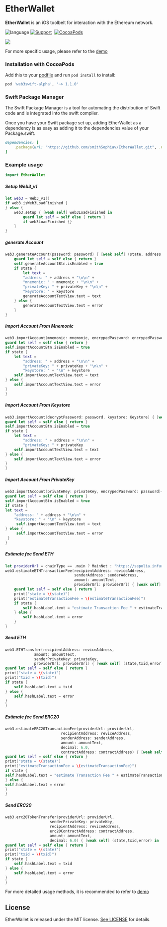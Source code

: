 # EtherWallet
**EtherWallet** is an iOS toolbelt for interaction with the Ethereum network.

![language](https://img.shields.io/badge/Language-Swift-green)
[![Support](https://img.shields.io/badge/support-iOS%209%2B%20-FB7DEC.svg?style=flat)](https://www.apple.com/nl/ios/)&nbsp;
[![CocoaPods](https://img.shields.io/badge/support-SwiftPackageManagr-green)](https://www.swift.org/getting-started/#using-the-package-manager)

![](Resource/Demo01.png)

For more specific usage, please refer to the [demo](https://github.com/smithSophiav/EtherWallet/tree/main/Demo)

### Installation with CocoaPods
Add this to your [podfile](https://guides.cocoapods.org/using/getting-started.html) and run `pod install` to install:

```ruby
pod 'web3swift-alpha', '~> 1.1.0'
```
### Swift Package Manager
The Swift Package Manager  is a tool for automating the distribution of Swift code and is integrated into the swift compiler.

Once you have your Swift package set up, adding EtherWallet as a dependency is as easy as adding it to the dependencies value of your Package.swift.
```ruby
dependencies: [
    .package(url: "https://github.com/smithSophiav/EtherWallet.git", .upToNextMajor(from: "1.1.0"))
]
```
### Example usage

```swift
import EtherWallet
```

##### Setup Web3_v1
```swift
let web3 = Web3_v1()
if web3.isWeb3LoadFinished {
} else {
    web3.setup { [weak self] web3LoadFinished in
        guard let self = self else { return }
        if web3LoadFinished {}
    }
}
```

##### generate Account
```swift
web3.generateAccount(password: password) { [weak self] (state, address,mnemonic,privateKey, keystore,error) in
    guard let self = self else { return }
    self.generateAccountBtn.isEnabled = true
    if state {
        let text =
        "address: " + address + "\n\n" +
        "mnemonic: " + mnemonic + "\n\n" +
        "privateKey: " + privateKey + "\n\n" +
        "keystore: " + keystore
        generateAccountTextView.text = text
    } else {
        generateAccountTextView.text = error
    }
}
```

##### Import Account From Mnemonic 
```swift
web3.importAccount(mnemonic: mnemonic, encrypedPassword: encrypedPassword){ [weak self] (state,address,privateKey,keystore,error) in
guard let self = self else { return }
self.importAccountBtn.isEnabled = true
if state {
    let text =
        "address: " + address + "\n\n" +
        "privateKey: " + privateKey + "\n\n" +
        "keystore: " + "\n" + keystore
    self.importAccountTextView.text = text
} else {
    self.importAccountTextView.text = error
}
}
```

##### Import Account From Keystore
```swift
web3.importAccount(decryptPassword: password, keystore: Keystore) { [weak self] (state, address, privateKey,error) in
guard let self = self else { return }
self.importAccountBtn.isEnabled = true
if state {
    let text =
        "address: " + address + "\n\n" +
        "privateKey: " + privateKey
    self.importAccountTextView.text = text
} else {
    self.importAccountTextView.text = error
}
}
```


##### Import Account From PrivateKey
```swift
web3.importAccount(privateKey: privateKey, encrypedPassword: password){ [weak self] state, address, keystore,error in
guard let self = self else { return }
self.importAccountBtn.isEnabled = true
if state {
let text =
    "address: " + address + "\n\n" +
    "keystore: " + "\n" + keystore
     self.importAccountTextView.text = text
} else {
     self.importAccountTextView.text = error
 }
}
```
##### Estimate fee Send ETH
```swift
let providerUrl = chainType == .main ? MainNet : "https://sepolia.infura.io/v3/fe816c09404d406f8f47af0b78413806"
web3.estimateETHTransactionFee(recipientAddress: reviceAddress,
                               senderAddress: senderAddress,
                               amount: amountText,
                               providerUrl: providerUrl) { [weak self] (state,estimateTransactionFee,gasEstimate,gasPrice,error) in
    guard let self = self else { return }
    print("state = \(state)")
    print("estimateTransactionFee = \(estimateTransactionFee)")
    if state {
        self.hashLabel.text = "estimate Transaction Fee " + estimateTransactionFee + " ETH"
    } else {
        self.hashLabel.text = error
    }
}
```

##### Send ETH
```swift
web3.ETHTransfer(recipientAddress: reviceAddress,
             amount: amountText,
             senderPrivateKey: privateKey,
             providerUrl: providerUrl) { [weak self] (state,txid,error) in
guard let self = self else { return }
print("state = \(state)")
print("txid = \(txid)")
if state {
    self.hashLabel.text = txid
} else {
    self.hashLabel.text = error
}
}
```

##### Estimate fee Send ERC20
```swift
web3.estimateERC20TransactionFee(providerUrl: providerUrl,
                         recipientAddress: reviceAddress,
                         senderAddress: senderAddress,
                         amount: amountText,
                         decimal: 6.0,
                         contractAddress: contractAddress) { [weak self] (state,estimateTransactionFee,gasEstimate,gasPrice,error) in
guard let self = self else { return }
print("state = \(state)")
print("estimateTransactionFee = \(estimateTransactionFee)")
if state {
self.hashLabel.text = "estimate Transaction Fee " + estimateTransactionFee + " ETH"
} else {
self.hashLabel.text = error
}
}
```
##### Send ERC20
```swift
web3.erc20TokenTransfer(providerUrl: providerUrl,
                    senderPrivateKey: privateKey,
                    recipientAddress: reviceAddress,
                    erc20ContractAddress: contractAddress,
                    amount: amountText,
                    decimal: 6.0) { [weak self] (state,txid,error) in
guard let self = self else { return }
print("state = \(state)")
print("txid = \(txid)")
if state {
    self.hashLabel.text = txid
} else {
    self.hashLabel.text = error
}
}
```

For more detailed usage methods, it is recommended to refer to [demo](https://github.com/smithSophiav/EtherWallet/tree/main/Demo)

## License

EtherWallet is released under the MIT license. [See LICENSE](https://github.com/smithSophiav/EtherWallet/blob/main/LICENSE) for details.
